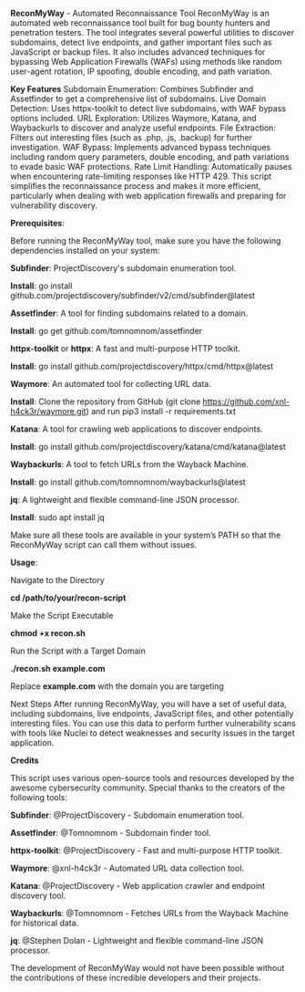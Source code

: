 **ReconMyWay** - Automated Reconnaissance Tool ReconMyWay is an automated web reconnaissance tool built for bug bounty hunters and penetration testers. The tool integrates several powerful utilities to discover subdomains, detect live endpoints, and gather important files such as JavaScript or backup files. It also includes advanced techniques for bypassing Web Application Firewalls (WAFs) using methods like random user-agent rotation, IP spoofing, double encoding, and path variation.

**Key Features** Subdomain Enumeration: Combines Subfinder and Assetfinder to get a comprehensive list of subdomains. Live Domain Detection: Uses httpx-toolkit to detect live subdomains, with WAF bypass options included. URL Exploration: Utilizes Waymore, Katana, and Waybackurls to discover and analyze useful endpoints. File Extraction: Filters out interesting files (such as .php, .js, .backup) for further investigation. WAF Bypass: Implements advanced bypass techniques including random query parameters, double encoding, and path variations to evade basic WAF protections. Rate Limit Handling: Automatically pauses when encountering rate-limiting responses like HTTP 429. This script simplifies the reconnaissance process and makes it more efficient, particularly when dealing with web application firewalls and preparing for vulnerability discovery.

**Prerequisites**:

Before running the ReconMyWay tool, make sure you have the following dependencies installed on your system:

**Subfinder**: ProjectDiscovery's subdomain enumeration tool.

**Install**: go install github.com/projectdiscovery/subfinder/v2/cmd/subfinder@latest

**Assetfinder**: A tool for finding subdomains related to a domain.

**Install**: go get github.com/tomnomnom/assetfinder

**httpx-toolkit** or **httpx**: A fast and multi-purpose HTTP toolkit.

**Install**: go install github.com/projectdiscovery/httpx/cmd/httpx@latest

**Waymore**: An automated tool for collecting URL data.

**Install**: Clone the repository from GitHub (git clone https://github.com/xnl-h4ck3r/waymore.git) and run pip3 install -r requirements.txt

**Katana**: A tool for crawling web applications to discover endpoints.

**Install**: go install github.com/projectdiscovery/katana/cmd/katana@latest

**Waybackurls**: A tool to fetch URLs from the Wayback Machine.

**Install**: go install github.com/tomnomnom/waybackurls@latest

**jq**: A lightweight and flexible command-line JSON processor.

**Install**: sudo apt install jq

Make sure all these tools are available in your system’s PATH so that the ReconMyWay script can call them without issues.

**Usage**:

Navigate to the Directory

__cd /path/to/your/recon-script__

Make the Script Executable

__chmod +x recon.sh__

Run the Script with a Target Domain

__./recon.sh example.com__

Replace **example.com** with the domain you are targeting

Next Steps After running ReconMyWay, you will have a set of useful data, including subdomains, live endpoints, JavaScript files, and other potentially interesting files. You can use this data to perform further vulnerability scans with tools like Nuclei to detect weaknesses and security issues in the target application.

**Credits**

This script uses various open-source tools and resources developed by the awesome cybersecurity community. Special thanks to the creators of the following tools:

__Subfinder__: @ProjectDiscovery - Subdomain enumeration tool.

__Assetfinder__: @Tomnomnom - Subdomain finder tool.

__httpx-toolkit__: @ProjectDiscovery - Fast and multi-purpose HTTP toolkit.

__Waymore__: @xnl-h4ck3r - Automated URL data collection tool.

__Katana__: @ProjectDiscovery - Web application crawler and endpoint discovery tool.

__Waybackurls__: @Tomnomnom - Fetches URLs from the Wayback Machine for historical data.

__jq__: @Stephen Dolan - Lightweight and flexible command-line JSON processor.

The development of ReconMyWay would not have been possible without the contributions of these incredible developers and their projects.
